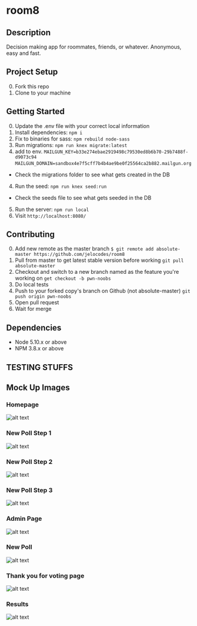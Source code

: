 # room8

## Description

Decision making app for roommates, friends, or whatever. Anonymous, easy and fast.

## Project Setup

0. Fork this repo
1. Clone to your machine

## Getting Started

0. Update the .env file with your correct local information
1. Install dependencies: `npm i`
2. Fix to binaries for sass: `npm rebuild node-sass`
3. Run migrations: `npm run knex migrate:latest`
4. add to env. `MAILGUN_KEY=b33e274ebae2919498c79530ed8b6b70-29b7488f-d9073c94`
              `MAILGUN_DOMAIN=sandbox4e7f5cff7b4b4ae9be0f25564ca2b882.mailgun.org`
  - Check the migrations folder to see what gets created in the DB
4. Run the seed: `npm run knex seed:run`
  - Check the seeds file to see what gets seeded in the DB
5. Run the server: `npm run local`
6. Visit `http://localhost:8080/`

## Contributing

0. Add new remote as the master branch ```$ git remote add absolute-master https://github.com/jelocodes/room8```
1. Pull from master to get latest stable version before working ```git pull absolute-master```
1. Checkout and switch to a new branch named as the feature you're working on ```get checkout -b pwn-noobs```
2. Do local tests
4. Push to your forked copy's branch on Github (not absolute-master) ```git push origin pwn-noobs```
5. Open pull request 
6. Wait for merge

## Dependencies

- Node 5.10.x or above
- NPM 3.8.x or above

## TESTING STUFFS

## Mock Up Images

### Homepage

![alt text](/wireframe/home_page.png)

### New Poll Step 1

![alt text](/wireframe/question.png)

### New Poll Step 2

![alt text](/wireframe/options.png)

### New Poll Step 3

![alt text](/wireframe/finalize.png)

### Admin Page

![alt text](/wireframe/admin_page.png)

### New Poll

![alt text](/wireframe/poll.png)

### Thank you for voting page

![alt text](/wireframe/thank_you.png)

### Results

![alt text](/wireframe/results.png)
